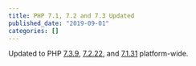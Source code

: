 ```yaml
---
title: PHP 7.1, 7.2 and 7.3 Updated
published_date: "2019-09-01"
categories: []
---
```

Updated to PHP [7.3.9](https://www.php.net/ChangeLog-7.php#PHP_7_3), [7.2.22](https://www.php.net/ChangeLog-7.php#PHP_7_2), and [7.1.31](https://www.php.net/ChangeLog-7.php#PHP_7_1) platform-wide.
